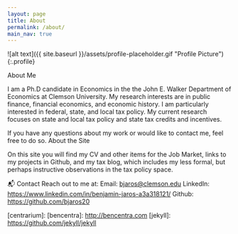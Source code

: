 ```yaml
---
layout: page
title: About
permalink: /about/
main_nav: true
---
```


![alt text]({{ site.baseurl }}/assets/profile-placeholder.gif "Profile Picture"){:.profile}

About Me

I am a Ph.D candidate in Economics in the the John E. Walker Department of Economics at Clemson University.  My research interests are in public finance, financial economics, and economic history.  I am particularly interested in federal, state, and local tax policy.   My current research focuses on state and local tax policy and state tax credits and incentives.
 
If you have any questions about my work or would like to contact me, feel free to do so.
About the Site

On this site you will find my CV and other items for the Job Market, links to my projects in Github, and my tax blog, which includes my less formal, but perhaps instructive observations in the tax policy space. 

📬 Contact
Reach out to me at:
Email: bjaros@clemson.edu
LinkedIn: https://www.linkedin.com/in/benjamin-jaros-a3a318121/
Github: https://github.com/bjaros20

[centrarium]: 
[bencentra]: http://bencentra.com
[jekyll]: https://github.com/jekyll/jekyll
